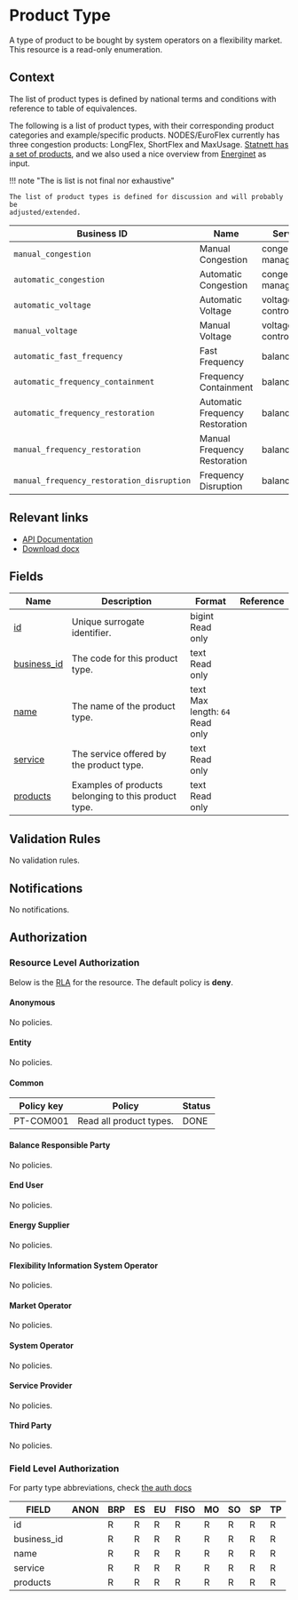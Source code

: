 # Product Type

A type of product to be bought by system operators on a flexibility market.
This resource is a read-only enumeration.

## Context

The list of product types is defined by national terms and conditions with
reference to table of equivalences.

The following is a list of product types, with their corresponding product
categories and example/specific products. NODES/EuroFlex currently has three
congestion products: LongFlex, ShortFlex and MaxUsage.
[Statnett has a set of products](https://www.statnett.no/for-aktorer-i-kraftbransjen/systemansvaret/kraftmarkedet/reservemarkeder/kort-om-de-ulike-reservene/),
and we also used a nice overview from
[Energinet](https://energinet.dk/el/systemydelser/introduktion-til-systemydelser/oversigt-over-systemydelser/)
as input.

!!! note "The is list is not final nor exhaustive"

    The list of product types is defined for discussion and will probably be
    adjusted/extended.

| Business ID                               | Name                            | Service               | Products             |
|-------------------------------------------|---------------------------------|-----------------------|----------------------|
| `manual_congestion`                       | Manual Congestion               | congestion management | LongFlex, ShortFlex  |
| `automatic_congestion`                    | Automatic Congestion            | congestion management | MaxUsage             |
| `automatic_voltage`                       | Automatic Voltage               | voltage control       |                      |
| `manual_voltage`                          | Manual Voltage                  | voltage control       |                      |
| `automatic_fast_frequency`                | Fast Frequency                  | balancing             | FFR Profil, FFR Flex |
| `automatic_frequency_containment`         | Frequency Containment           | balancing             | FCR-N, FCR-D         |
| `automatic_frequency_restoration`         | Automatic Frequency Restoration | balancing             | aFRR CM              |
| `manual_frequency_restoration`            | Manual Frequency Restoration    | balancing             | mFRR EAM, mFRR CM    |
| `manual_frequency_restoration_disruption` | Frequency Disruption            | balancing             | mFRR-D               |

## Relevant links

* [API Documentation](https://flex-test.elhub.no/api/v0/#/operations/list_product_type)
* [Download docx](../download/product_type.docx)

## Fields

| Name                                                                  | Description                                          | Format                                  | Reference |
|-----------------------------------------------------------------------|------------------------------------------------------|-----------------------------------------|-----------|
| <a name="field-id" href="#field-id">id</a>                            | Unique surrogate identifier.                         | bigint<br/>Read only                    |           |
| <a name="field-business_id" href="#field-business_id">business_id</a> | The code for this product type.                      | text<br/>Read only                      |           |
| <a name="field-name" href="#field-name">name</a>                      | The name of the product type.                        | text<br/>Max length: `64`<br/>Read only |           |
| <a name="field-service" href="#field-service">service</a>             | The service offered by the product type.             | text<br/>Read only                      |           |
| <a name="field-products" href="#field-products">products</a>          | Examples of products belonging to this product type. | text<br/>Read only                      |           |

## Validation Rules

No validation rules.

## Notifications

No notifications.

## Authorization

### Resource Level Authorization

Below is the [RLA](../technical/auth.md#resource-level-authorization-rla) for the
resource. The default policy is **deny**.

#### Anonymous

No policies.

#### Entity

No policies.

#### Common

| Policy key | Policy                  | Status |
|------------|-------------------------|--------|
| PT-COM001  | Read all product types. | DONE   |

#### Balance Responsible Party

No policies.

#### End User

No policies.

#### Energy Supplier

No policies.

#### Flexibility Information System Operator

No policies.

#### Market Operator

No policies.

#### System Operator

No policies.

#### Service Provider

No policies.

#### Third Party

No policies.

### Field Level Authorization

For party type abbreviations, check [the auth docs](../technical/auth.md#party-market-actors)

| FIELD       | ANON | BRP | ES | EU | FISO | MO | SO | SP | TP |
|-------------|------|-----|----|----|------|----|----|----|----|
| id          |      | R   | R  | R  | R    | R  | R  | R  | R  |
| business_id |      | R   | R  | R  | R    | R  | R  | R  | R  |
| name        |      | R   | R  | R  | R    | R  | R  | R  | R  |
| service     |      | R   | R  | R  | R    | R  | R  | R  | R  |
| products    |      | R   | R  | R  | R    | R  | R  | R  | R  |
